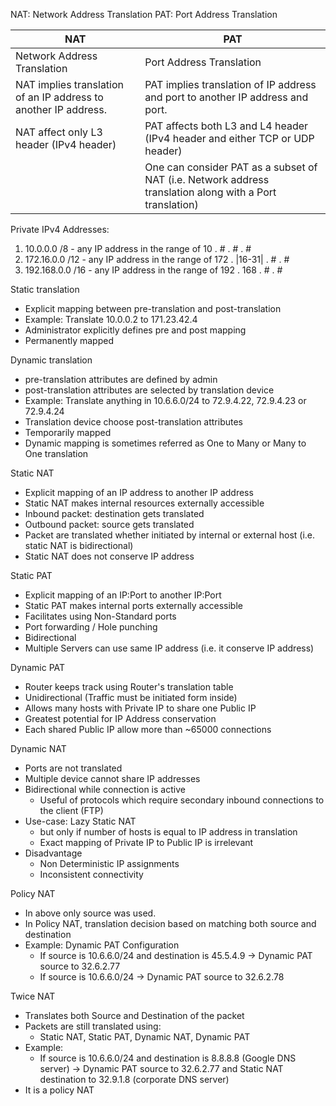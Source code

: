 NAT: Network Address Translation
PAT: Port Address Translation

| **NAT** | **PAT** |
|----------|--------|
| Network Address Translation | Port Address Translation |
|NAT implies translation of an IP address to another IP address. | PAT implies translation of IP address and port to another IP address and port.|
| NAT affect only L3 header (IPv4 header) | PAT affects both L3 and L4 header (IPv4 header and either TCP or UDP header) |
|   | One can consider PAT as a subset of NAT (i.e. Network address translation along with a Port translation) |

Private IPv4 Addresses:
1. 10.0.0.0        /8    - any IP address in the range of 10  .      #      .   #   .   #
2. 172.16.0.0    /12   - any IP address in the range of 172 . |16-31| .   #   .   #
3. 192.168.0.0  /16   - any IP address in the range of 192 .    168   .   #   .   #

Static translation
- Explicit mapping between pre-translation and post-translation
- Example: Translate 10.0.0.2 to 171.23.42.4
- Administrator explicitly defines pre and post mapping
- Permanently mapped

Dynamic translation
- pre-translation attributes are defined by admin
- post-translation attributes are selected by translation device
- Example: Translate anything in 10.6.6.0/24 to 72.9.4.22, 72.9.4.23 or  72.9.4.24
- Translation device choose post-translation attributes
- Temporarily mapped
- Dynamic mapping is sometimes referred as One to Many or Many to One translation

Static NAT
- Explicit mapping of an IP address to another IP address
- Static NAT makes internal resources externally accessible
- Inbound packet: destination gets translated
- Outbound packet: source gets translated
- Packet are translated whether initiated by internal or external host (i.e. static NAT is bidirectional)
- Static NAT does not conserve IP address

Static PAT
- Explicit mapping of an IP:Port to another IP:Port
- Static PAT makes internal ports externally accessible
- Facilitates using Non-Standard ports
- Port forwarding / Hole punching
- Bidirectional
- Multiple Servers can use same IP address (i.e. it conserve IP address)

Dynamic PAT
- Router keeps track using Router's translation table
- Unidirectional (Traffic must be initiated form inside)
- Allows many hosts with Private IP to share one Public IP
- Greatest potential for IP Address conservation
- Each shared Public IP allow more than ~65000 connections

Dynamic NAT
- Ports are not translated
- Multiple device cannot share IP addresses
- Bidirectional while connection is active
	- Useful of protocols which require secondary inbound connections to the client (FTP)
- Use-case: Lazy Static NAT 
	 - but only if number of hosts is equal to IP address in translation
	 - Exact mapping of Private IP to Public IP is irrelevant
- Disadvantage
	- Non Deterministic IP assignments
	- Inconsistent connectivity


Policy NAT
- In above only source was used.
- In Policy NAT, translation decision based on matching both source and destination
- Example: Dynamic PAT Configuration
	- If source is 10.6.6.0/24 and destination is 45.5.4.9 -> Dynamic PAT source to 32.6.2.77
	- If source is 10.6.6.0/24                                              -> Dynamic PAT source to 32.6.2.78

Twice NAT
- Translates both Source and Destination of the packet
- Packets are still translated using: 
	- Static NAT, Static PAT, Dynamic NAT, Dynamic PAT
- Example: 
	- If source is 10.6.6.0/24 and destination is 8.8.8.8 (Google DNS server) -> Dynamic PAT source to 32.6.2.77 and Static NAT destination to 32.9.1.8 (corporate DNS server)
- It is a policy NAT